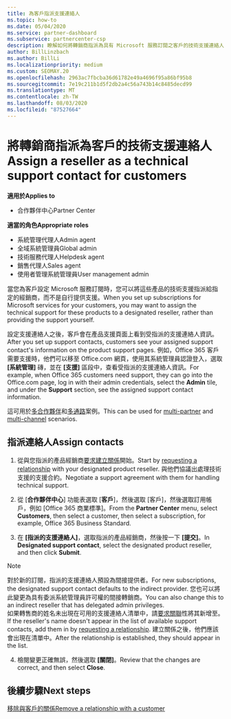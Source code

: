 ```yaml
---
title: 為客戶指派支援連絡人
ms.topic: how-to
ms.date: 05/04/2020
ms.service: partner-dashboard
ms.subservice: partnercenter-csp
description: 瞭解如何將轉銷商指派為具有 Microsoft 服務訂閱之客戶的技術支援連絡人。
author: BillLinzbach
ms.author: BillLi
ms.localizationpriority: medium
ms.custom: SEOMAY.20
ms.openlocfilehash: 2963ac7fbcba36d61782e49a4696f95a86bf95b8
ms.sourcegitcommit: 7e19c211b1d5f2db2a4c56a743b14c8485decd99
ms.translationtype: MT
ms.contentlocale: zh-TW
ms.lasthandoff: 08/03/2020
ms.locfileid: "87527664"
---
```

# <a name="assign-a-reseller-as-a-technical-support-contact-for-customers"></a><span data-ttu-id="c1ced-103">將轉銷商指派為客戶的技術支援連絡人</span><span class="sxs-lookup"><span data-stu-id="c1ced-103">Assign a reseller as a technical support contact for customers</span></span>

<span data-ttu-id="c1ced-104">**適用於**</span><span class="sxs-lookup"><span data-stu-id="c1ced-104">**Applies to**</span></span>

- <span data-ttu-id="c1ced-105">合作夥伴中心</span><span class="sxs-lookup"><span data-stu-id="c1ced-105">Partner Center</span></span>

<span data-ttu-id="c1ced-106">**適當的角色**</span><span class="sxs-lookup"><span data-stu-id="c1ced-106">**Appropriate roles**</span></span>

- <span data-ttu-id="c1ced-107">系統管理代理人</span><span class="sxs-lookup"><span data-stu-id="c1ced-107">Admin agent</span></span>
- <span data-ttu-id="c1ced-108">全域系統管理員</span><span class="sxs-lookup"><span data-stu-id="c1ced-108">Global admin</span></span>
- <span data-ttu-id="c1ced-109">技術服務代理人</span><span class="sxs-lookup"><span data-stu-id="c1ced-109">Helpdesk agent</span></span>
- <span data-ttu-id="c1ced-110">銷售代理人</span><span class="sxs-lookup"><span data-stu-id="c1ced-110">Sales agent</span></span>
- <span data-ttu-id="c1ced-111">使用者管理系統管理員</span><span class="sxs-lookup"><span data-stu-id="c1ced-111">User management admin</span></span>

<span data-ttu-id="c1ced-112">當您為客戶設定 Microsoft 服務訂閱時，您可以將這些產品的技術支援指派給指定的經銷商，而不是自行提供支援。</span><span class="sxs-lookup"><span data-stu-id="c1ced-112">When you set up subscriptions for Microsoft services for your customers, you may want to assign the technical support for these products to a designated reseller, rather than providing the support yourself.</span></span>

<span data-ttu-id="c1ced-113">設定支援連絡人之後，客戶會在產品支援頁面上看到受指派的支援連絡人資訊。</span><span class="sxs-lookup"><span data-stu-id="c1ced-113">After you set up support contacts, customers see your assigned support contact's information on the product support pages.</span></span> <span data-ttu-id="c1ced-114">例如，Office 365 客戶需要支援時，他們可以移至 Office.com 網頁，使用其系統管理員認證登入，選取 **\[系統管理\]** 磚，並在 **\[支援\]** 區段中，查看受指派的支援連絡人資訊。</span><span class="sxs-lookup"><span data-stu-id="c1ced-114">For example, when Office 365 customers need support, they can go into the Office.com page, log in with their admin credentials, select the **Admin** tile, and under the **Support** section, see the assigned support contact information.</span></span>

<span data-ttu-id="c1ced-115">這可用於[多合作夥伴](multipartner.md)和[多通路](multichannel.md)案例。</span><span class="sxs-lookup"><span data-stu-id="c1ced-115">This can be used for [multi-partner](multipartner.md) and [multi-channel](multichannel.md) scenarios.</span></span> 


## <a name="assign-contacts"></a><span data-ttu-id="c1ced-116">指派連絡人</span><span class="sxs-lookup"><span data-stu-id="c1ced-116">Assign contacts</span></span>

1.  <span data-ttu-id="c1ced-117">從與您指派的產品經銷商[要求建立關係](request-a-relationship-with-a-customer.md)開始。</span><span class="sxs-lookup"><span data-stu-id="c1ced-117">Start by [requesting a relationship](request-a-relationship-with-a-customer.md) with your designated product reseller.</span></span> <span data-ttu-id="c1ced-118">與他們協議出處理技術支援的支援合約。</span><span class="sxs-lookup"><span data-stu-id="c1ced-118">Negotiate a support agreement with them for handling technical support.</span></span>

2.  <span data-ttu-id="c1ced-119">從 [**合作夥伴中心**] 功能表選取 [**客戶**]，然後選取 [客戶]，然後選取訂用帳戶，例如 [Office 365 商業標準]。</span><span class="sxs-lookup"><span data-stu-id="c1ced-119">From the **Partner Center** menu, select **Customers**, then select a customer, then select a subscription, for example, Office 365 Business Standard.</span></span>

3.  <span data-ttu-id="c1ced-120">在 **\[指派的支援連絡人\]**，選取指派的產品經銷商，然後按一下 **\[提交\]**。</span><span class="sxs-lookup"><span data-stu-id="c1ced-120">In  **Designated support contact**, select the designated product reseller, and then click **Submit**.</span></span> 

   >[!NOTE]  
 ><span data-ttu-id="c1ced-121">對於新的訂閱，指派的支援連絡人預設為間接提供者。</span><span class="sxs-lookup"><span data-stu-id="c1ced-121">For new subscriptions, the designated support contact defaults to the indirect provider.</span></span> <span data-ttu-id="c1ced-122">您也可以將此變更為具有委派系統管理員許可權的間接轉銷商。</span><span class="sxs-lookup"><span data-stu-id="c1ced-122">You can also change this to an indirect reseller that has delegated admin privileges.</span></span>    
><span data-ttu-id="c1ced-123">如果轉售商的姓名未出現在可用的支援連絡人清單中，請[要求關聯](request-a-relationship-with-a-customer.md)性將其新增至。</span><span class="sxs-lookup"><span data-stu-id="c1ced-123">If the reseller's name doesn't appear in the list of available support contacts, add them in by [requesting a relationship](request-a-relationship-with-a-customer.md).</span></span> <span data-ttu-id="c1ced-124">建立關係之後，他們應該會出現在清單中。</span><span class="sxs-lookup"><span data-stu-id="c1ced-124">After the relationship is established, they should appear in the list.</span></span>  

4.  <span data-ttu-id="c1ced-125">檢閱變更正確無誤，然後選取 **\[關閉\]**。</span><span class="sxs-lookup"><span data-stu-id="c1ced-125">Review that the changes are correct, and then select **Close**.</span></span>

## <a name="next-steps"></a><span data-ttu-id="c1ced-126">後續步驟</span><span class="sxs-lookup"><span data-stu-id="c1ced-126">Next steps</span></span>

[<span data-ttu-id="c1ced-127">移除與客戶的關係</span><span class="sxs-lookup"><span data-stu-id="c1ced-127">Remove a relationship with a customer</span></span>](remove-a-relationship.md)
